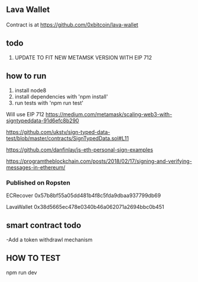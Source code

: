 
 ## Lava Wallet




 ####
Contract is at https://github.com/0xbitcoin/lava-wallet


## todo
1. UPDATE TO FIT NEW METAMSK VERSION WITH EIP 712


## how to run
1. install node8
2. install dependencies with 'npm install'
3. run tests with 'npm run test'




Will use EIP 712
https://medium.com/metamask/scaling-web3-with-signtypeddata-91d6efc8b290

https://github.com/ukstv/sign-typed-data-test/blob/master/contracts/SignTypedData.sol#L11

https://github.com/danfinlay/js-eth-personal-sign-examples


https://programtheblockchain.com/posts/2018/02/17/signing-and-verifying-messages-in-ethereum/



### Published on Ropsten  

ECRecover
0x57b8bf55a05dd481b4f8c5fda9dbaa937799db69

LavaWallet
0x38d5665ec478e0340b46a062071a2694bbc0b451


## smart contract todo
-Add a token withdrawl mechanism  


## HOW TO TEST
npm run dev
